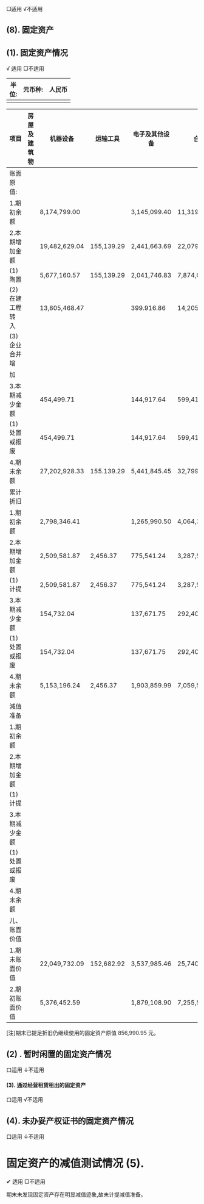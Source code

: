 □适用 √不适用

## (8). 固定资产

## (1). 固定资产情况

√ 适用 □不适用

| 半<br>位: | 元币种: | 人民币 |
|---------|------|-----|
|         |      |     |

| 项目            | 房屋及建筑<br>物 | 机器设备          | 运输工具       | 电子及其他设备      | 습计            |
|---------------|------------|---------------|------------|--------------|---------------|
| 账面原值:         |            |               |            |              |               |
| 1.期初余额        |            | 8,174,799.00  |            | 3,145,099.40 | 11,319,898.40 |
| 2.本期增加金额      |            | 19,482,629.04 | 155,139.29 | 2,441,663.69 | 22,079,432.02 |
| (1) 陶置        |            | 5,677,160.57  | 155,139.29 | 2,041,746.83 | 7,874,046.69  |
| (2)在建工程转<br>入 |            | 13,805,468.47 |            | 399.916.86   | 14,205,385.33 |
| (3)企业合并增      |            |               |            |              |               |
| 加             |            |               |            |              |               |
| 3.本期减少金额      |            | 454,499.71    |            | 144,917.64   | 599,417.35    |
| (1)处置或报废      |            | 454,499.71    |            | 144,917.64   | 599,417.35    |
| 4.期末余额        |            | 27,202,928.33 | 155.139.29 | 5,441,845.45 | 32,799,913.07 |
| 累计折旧          |            |               |            |              |               |
| 1.期初余额        |            | 2,798,346.41  |            | 1,265,990.50 | 4,064,336.91  |
| 2.本期增加金额      |            | 2,509,581.87  | 2,456.37   | 775,541.24   | 3,287,579.48  |
| (1) 计提        |            | 2,509,581.87  | 2,456.37   | 775,541.24   | 3,287,579.48  |
| 3.本期减少金额      |            | 154,732.04    |            | 137,671.75   | 292,403.79    |
| (1)处置或报废      |            | 154,732.04    |            | 137,671.75   | 292,403.79    |
| 4.期末余额        |            | 5,153,196.24  | 2,456.37   | 1,903,859.99 | 7,059,512.60  |
| 減值准备          |            |               |            |              |               |
| 1.期初余额        |            |               |            |              |               |
| 2.本期增加金额      |            |               |            |              |               |
| (1) 计提        |            |               |            |              |               |
| 3.本期减少金额      |            |               |            |              |               |
| (1)处置或报废      |            |               |            |              |               |
| 4.期末余额        |            |               |            |              |               |
| 儿、<br>账面价值    |            |               |            |              |               |
| 1.期末账面价值      |            | 22,049,732.09 | 152,682.92 | 3,537,985.46 | 25,740,400.47 |
| 2.期初账面价值      |            | 5,376,452.59  |            | 1,879,108.90 | 7,255,561.49  |

[注]期末已提足折旧仍继续使用的固定资产原值 856,990.95 元。

## (2) . 暂时闲置的固定资产情况

口适用 ↓不适用

#### (3). 通过经营租赁租出的固定资产

口适用 √不适用

## (4). 未办妥产权证书的固定资产情况

口适用 ↓不适用

# 固定资产的减值测试情况 (5).

✔ 适用 □不适用

期末未发现固定资产存在明显减值迹象,故未计提减值准备。